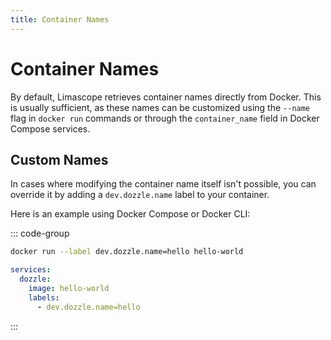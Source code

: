 ```yaml
---
title: Container Names
---
```


# Container Names

By default, Limascope retrieves container names directly from Docker. This is usually sufficient, as these names can be customized using the `--name` flag in `docker run` commands or through the `container_name` field in Docker Compose services.

## Custom Names

In cases where modifying the container name itself isn't possible, you can override it by adding a `dev.dozzle.name` label to your container.

Here is an example using Docker Compose or Docker CLI:

::: code-group

```sh
docker run --label dev.dozzle.name=hello hello-world
```

```yaml [docker-compose.yml]
services:
  dozzle:
    image: hello-world
    labels:
      - dev.dozzle.name=hello
```

:::
